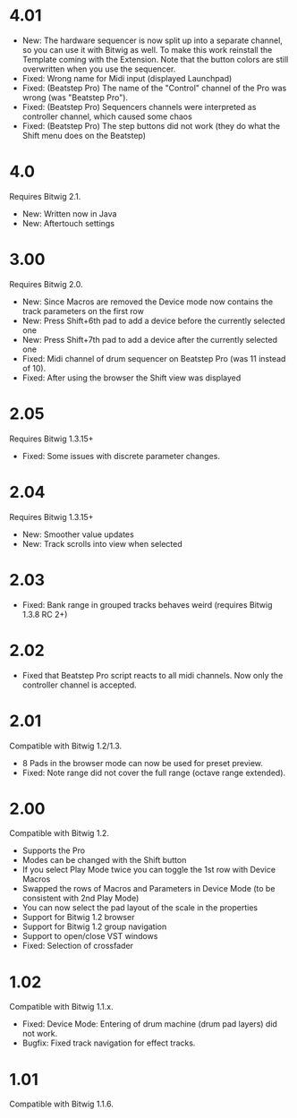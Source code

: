 # 4.01
* New: The hardware sequencer is now split up into a separate channel, so you can use it with Bitwig as well. To make this work reinstall the Template coming with the Extension. Note that the button colors are still overwritten when you use the sequencer.
* Fixed: Wrong name for Midi input (displayed Launchpad)
* Fixed: (Beatstep Pro) The name of the "Control" channel of the Pro was wrong (was "Beatstep Pro").
* Fixed: (Beatstep Pro) Sequencers channels were interpreted as controller channel, which caused some chaos
* Fixed: (Beatstep Pro) The step buttons did not work (they do what the Shift menu does on the Beatstep)

# 4.0
Requires Bitwig 2.1.
* New: Written now in Java
* New: Aftertouch settings

# 3.00
Requires Bitwig 2.0.
* New: Since Macros are removed the Device mode now contains the track parameters on the first row
* New: Press Shift+6th pad to add a device before the currently selected one
* New: Press Shift+7th pad to add a device after the currently selected one
* Fixed: Midi channel of drum sequencer on Beatstep Pro (was 11 instead of 10).
* Fixed: After using the browser the Shift view was displayed

# 2.05
Requires Bitwig 1.3.15+
* Fixed: Some issues with discrete parameter changes.

# 2.04
Requires Bitwig 1.3.15+
* New: Smoother value updates
* New: Track scrolls into view when selected

# 2.03
* Fixed: Bank range in grouped tracks behaves weird (requires Bitwig 1.3.8 RC 2+)

# 2.02

* Fixed that Beatstep Pro script reacts to all midi channels. Now only the controller channel is accepted.


# 2.01

Compatible with Bitwig 1.2/1.3.

* 8 Pads in the browser mode can now be used for preset preview.
* Fixed: Note range did not cover the full range (octave range extended).


# 2.00

Compatible with Bitwig 1.2.

* Supports the Pro
* Modes can be changed with the Shift button
* If you select Play Mode twice you can toggle the 1st row with Device Macros
* Swapped the rows of Macros and Parameters in Device Mode (to be consistent with 2nd Play Mode)
* You can now select the pad layout of the scale in the properties
* Support for Bitwig 1.2 browser
* Support for Bitwig 1.2 group navigation
* Support to open/close VST windows
* Fixed: Selection of crossfader


# 1.02

Compatible with Bitwig 1.1.x.

* Fixed: Device Mode: Entering of drum machine (drum pad layers) did not work.
* Bugfix: Fixed track navigation for effect tracks.


# 1.01

Compatible with Bitwig 1.1.6.
